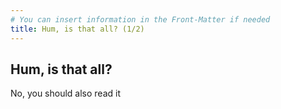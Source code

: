 ```yaml
---
# You can insert information in the Front-Matter if needed
title: Hum, is that all? (1/2)
---
```


## Hum, is that all?

No, you should also read it
